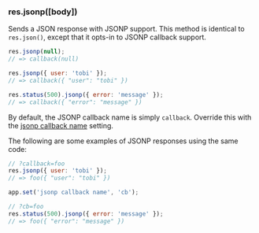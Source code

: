 <h3 id='res.jsonp'>res.jsonp([body])</h3>

Sends a JSON response with JSONP support. This method is identical to `res.json()`, except that it opts-in to JSONP callback support.

```js
res.jsonp(null);
// => callback(null)

res.jsonp({ user: 'tobi' });
// => callback({ "user": "tobi" })

res.status(500).jsonp({ error: 'message' });
// => callback({ "error": "message" })
```

By default, the JSONP callback name is simply `callback`. Override this with the <a href="#app.settings.table">jsonp callback name</a> setting.

The following are some examples of JSONP responses using the same code:

```js
// ?callback=foo
res.jsonp({ user: 'tobi' });
// => foo({ "user": "tobi" })

app.set('jsonp callback name', 'cb');

// ?cb=foo
res.status(500).jsonp({ error: 'message' });
// => foo({ "error": "message" })
```
